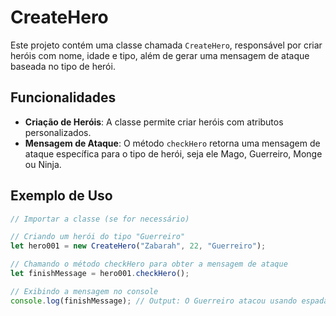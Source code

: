 # CreateHero

Este projeto contém uma classe chamada `CreateHero`, responsável por criar heróis com nome, idade e tipo, além de gerar uma mensagem de ataque baseada no tipo de herói.

## Funcionalidades

- **Criação de Heróis**: A classe permite criar heróis com atributos personalizados.
- **Mensagem de Ataque**: O método `checkHero` retorna uma mensagem de ataque específica para o tipo de herói, seja ele Mago, Guerreiro, Monge ou Ninja.

## Exemplo de Uso

```javascript
// Importar a classe (se for necessário)

// Criando um herói do tipo "Guerreiro"
let hero001 = new CreateHero("Zabarah", 22, "Guerreiro");

// Chamando o método checkHero para obter a mensagem de ataque
let finishMessage = hero001.checkHero();

// Exibindo a mensagem no console
console.log(finishMessage); // Output: O Guerreiro atacou usando espada!
